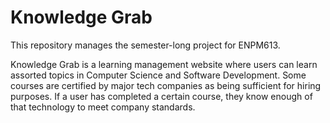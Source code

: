 # Knowledge Grab
This repository manages the semester-long project for ENPM613. 

Knowledge Grab is a learning management website where users can learn assorted topics in Computer Science and Software Development. Some courses are certified by major tech companies as being sufficient for hiring purposes. If a user has completed a certain course, they know enough of that technology to meet company standards. 